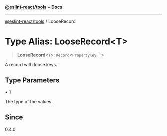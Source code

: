 [**@eslint-react/tools**](../README.md) • **Docs**

***

[@eslint-react/tools](../README.md) / LooseRecord

# Type Alias: LooseRecord\<T\>

> **LooseRecord**\<`T`\>: `Record`\<`PropertyKey`, `T`\>

A record with loose keys.

## Type Parameters

• **T**

The type of the values.

## Since

0.4.0
